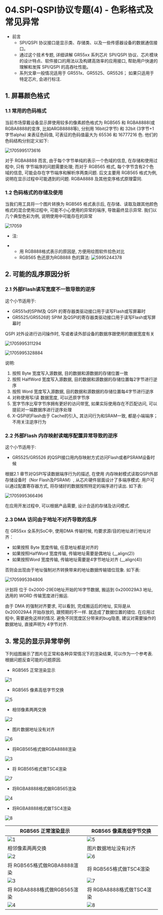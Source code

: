 # 04.SPI-QSPI协议专题(4) - 色彩格式及常见异常



- 前言
  - SPI/QSPI 协议接口是显示类、存储类、以及一些传感器设备的数据通信接口。 
  - 通过这个技术专题, 详细讲解 GR55xx 系列芯片 SPI/QSPI 协议、芯片模块的设计特点、软件接口的用法以及构建高效率的应用接口, 帮助用户快速的理解和发挥 SPI/QSPI 的高吞吐性能。
  - 系列文章一般情况适用于 GR551x、GR5525、GR5526； 如果只适用于特定芯片, 会进行标注. 

 

## 1. 屏幕颜色格式

### 1.1 常用的色码格式

当前市场穿戴设备显示屏使用较多的像素颜色格式为 RGB565 和 RGBA8888(或 RGBA8888的变序, 比如ARGB8888等), 分别用 16bit(2字节) 和 32bit (3字节+1字节alpha) 来表征色码值, 可表征的色码值最大为 65536 和 16777216 色. 他们的色码结构分别定义如下:

 ![1705995173616](../../../../_images/1705995173616.png) 

对于 RGBA8888 而言, 由于每个字节单纯的表示一个色域的信息, 在存储和使用过程中, 只有 字节端序的问题需要处理; 而对于 RGB565 格式, 每个字节含有2个色域的信息, 可能会存在字节端序和解析序两类问题.  后文主要用 RGB565 格式为例, 说明在显示过程中可能遇到的问题. RGBA8888 及其他变序格式原理雷同.

 

### 1.2 色码格式的存储及使用

 

当我们用工具将一个图片转换为 RGB565 格式表示后, 在存储、读取及跟其他颜色格式的混合使用过程中, 可能不小心使用的异常的端序, 导致最终显示异常. 我们以几个典型色彩为例, 说明使用中可能存在的异常

 ![17059](../../../../_images/1705995220235.png)

- 注: 

- - 用 RGB888格式表示的原因是, 方便用绘图软件拾色对比
  - RGB565 色还原为RGB888 色的算法: 
 ![5995244378](../../../../_images/1705995244378.png)

 

 

## 2. 可能的乱序原因分析 

### 2.1 外部Flash读写宽度不一致导致的逆序

这个小节适用于:

- GR551x的SPIM及 QSPI 的寄存器类驱动接口用于读写Flash或写屏幕时
- GR5525/GR5526的 SPIM 及QSPI的寄存器类驱动接口用于读写Flash或写屏幕时

 

QSPI 对外设进行访问操作时, 写或者读外部设备的数据序跟使用的数据宽度有关

 ![1705995311294](../../../../_images/1705995311294.png)

![1705995328884](../../../../_images/1705995328884.png)

说明:

1. 按照 Byte 宽度写入源数据, 目的数据和源数据的存储位置一致
2. 按照 HalfWord 宽度写入源数据, 目的数据和源数据的存储位置每2字节进行逆序
3. 按照 Word 宽度写入源数据, 目的数据和源数据的存储位置每4字节进行逆序 
4. 对称使用写/读 数据宽度, 可以还原字节序
5. 宽字节序比窄字节序拥有更好的访问带宽, 如果实际使用存在不匹配访问, 可以提前对一端数据序进行逆序处理
6. X-QSPI的Flash由于 Cache的引入, 其访问行为和SRAM一致, 都是小端端序； 不用关注逆序行为

 

 ### 2.2 外部Flash 内存映射读端序配置异常导致的逆序

这个小节适用于:

- GR5525/GR5526 的QSPI接口用内存映射方式访问Flash或者PSRAM设备时候

根据2.1 章节对QSPI写读数据端序行为的描述, 在使用 内存映射模式读取QSPI外部存储设备时（Nor Flash及PSRAM）, 从芯片硬件层面设计了多端序模式: 用户可以通过配置寄存器方式, 将存储好的数据按照特定的端序进行读出. 如下表:

 ![1705995366496](../../../../_images/1705995366496.png)



在应用开发过程中, 可以根据产品需要, 设计合适的存储及访问模式.

  

### 2.3 DMA 访问由于地址不对齐导致的乱序

在 GR55xx 全系列SoC中, 使用DMA 传输时候, 均要求源/目的地址进行地址对齐：

- 如果按照 Byte 宽度传输, 任意地址都是对齐的
- 如果按照HalfWord 宽度传输, 传输地址需要是偶地址 (__align(2))
- 如果按照Word 宽度传输, 传输地址需要是4字节地址对齐 (__align(4))

 否则会出现由于地址强制对齐转换带来的地址数据传输错位现象. 如下表:

 ![1705995394806](../../../../_images/1705995394806.png)



计划将 位于 0x2000-29E0地址开始的16字节数据, 搬运到 0x200029A3 地址, 选用的 WORD 传输宽度进行搬运.

由于 DMA 的强制对齐要求, 可以看到, 完成搬运后的地址, 实际是从 0x200029A4 开始存放的, 跟预期的不一样. 就造成了数据位置的错位. 在应用过程中, 需要避免这样的情况. 避免不同宽度区分带来的bug隐患, 建议对需要操作的数据地址, 直接声明为 4字节对齐. 

 

## 3. 常见的显示异常举例 

下列组图展示了图片在正常和各种异常情况下的渲染结果, 可以作为一个参考表. 根据问题反查可能的问题原因.

- RGB565 正常渲染显示 

![1](../../../../_images/clip_image013.png) 

- RGB565 像素高低字节交换

![5](../../../../_images/clip_image014.png) 

- 相邻像素两两交换

![2](../../../../_images/clip_image015.png) 

- 图片数据地址没有对齐

![6](../../../../_images/clip_image016.png) 


- 将RGB565格式做RGBA8888渲染

![3](../../../../_images/clip_image017.png) 

- 将 RGB565格式做TSC4渲染

![7](../../../../_images/clip_image018.png) 

- 将RGBA8888格式做RGB565渲染

![4](../../../../_images/clip_image019.png) 

- 将RGBA8888格式做TSC4渲染

![8](../../../../_images/clip_image020.png) 

| RGB565 正常渲染显示                                          | RGB565 像素高低字节交换                                      |
| ------------------------------------------------------------ | ------------------------------------------------------------ |
| ![1](../../../../_images/clip_image013.png) | ![5](../../../../_images/clip_image014.png) |
| 相邻像素两两交换                                             | 图片数据地址没有对齐                                         |
| ![2](../../../../_images/clip_image015.png) | ![6](../../../../_images/clip_image016.png) |
| 将 RGB565格式做RGBA8888渲染                                  | 将 RGB565格式做TSC4渲染                                      |
| ![3](../../../../_images/clip_image017.png) | ![7](../../../../_images/clip_image018.png) |
| 将 RGBA8888格式做RGB565渲染                                  | 将 RGBA8888格式做TSC4渲染                                    |
| ![4](../../../../_images/clip_image019.png) | ![8](../../../../_images/clip_image020.png) |